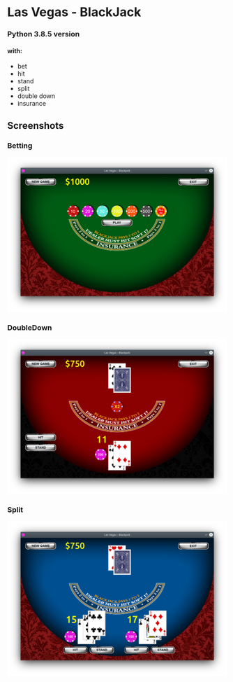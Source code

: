 # Las Vegas - BlackJack
### Python 3.8.5 version
#### with:

 - bet
 - hit
 - stand
 - split
 - double down
 - insurance

## Screenshots
### Betting
![Betting](rm_sc_1.png)

### DoubleDown
![DoubleDown](rm_sc_2.png)

### Split
![Split](rm_sc_3.png)


